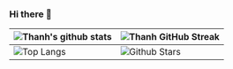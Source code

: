 ### Hi there 👋

| ![Thanh's github stats](https://github-readme-stats\.vercel.app/api?username=thethanh02&theme=aura_dark&show_icons=true) | ![Thanh GitHub Streak](https://github-readme-streak-stats.herokuapp.com/?user=thethanh02&theme=aura_dark) |
| --- | --- |
| ![Top Langs](https://github-readme-stats\.vercel.app/api/top-langs/?username=thethanh02&theme=aura_dark) | ![Github Stars](https://github-readme-stats.vercel.app/api?username=thethanh02&show_icons=true&locale=en&count_private=true&hide_rank=true&custom_title=My%20GitHub%20Stats&disable_animations=true&theme=aura_dark) |

<!--
**thethanh02/thethanh02** is a ✨ _special_ ✨ repository because its `README.md` (this file) appears on your GitHub profile.

Here are some ideas to get you started:

- 🔭 I’m currently working on ...
- 🌱 I’m currently learning ...
- 👯 I’m looking to collaborate on ...
- 🤔 I’m looking for help with ...
- 💬 Ask me about ...
- 📫 How to reach me: ...
- 😄 Pronouns: ...
- ⚡ Fun fact: ...
-->
